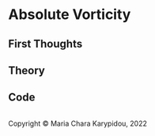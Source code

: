 # Absolute Vorticity

## First Thoughts

## Theory

## Code


<footer>
<p style="float:left; width: 100%;">
Copyright © Maria Chara Karypidou, 2022
</p>
</footer>

